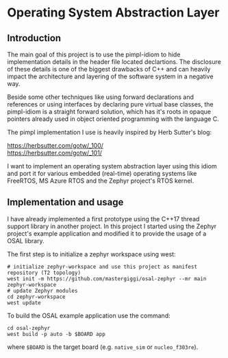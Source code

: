 # Operating System Abstraction Layer

## Introduction

The main goal of this project is to use the pimpl-idiom to hide implementation
details in the header file located declartions. The disclosure of these details
is one of the biggest drawbacks of C++ and can heavily impact the architecture
and layering of the software system in a negative way.

Beside some other techniques like using forward declarations and references or
using interfaces by declaring pure virtual base classes, the pimpl-idiom is a
straight forward solution, which has it's roots in opaque pointers already used
in object oriented programming with the language C.

The pimpl implementation I use is heavily inspired by Herb Sutter's blog:

https://herbsutter.com/gotw/_100/
\
https://herbsutter.com/gotw/_101/

I want to implement an operating system abstraction layer using this idiom and
port it for various embedded (real-time) operating systems like FreeRTOS, MS
Azure RTOS and the Zephyr project's RTOS kernel.

## Implementation and usage

I have already implemented a first prototype using the C++17 thread support
library in another project. In this project I started using the Zephyr
project's example application and modified it to provide the usage of a OSAL
library.

The first step is to initialize a zephyr workspace using west:

```shell
# initialize zephyr-workspace and use this project as manifest repository (T2 topology)
west init -m https://github.com/mastergiggi/osal-zephyr --mr main zephyr-workspace
# update Zephyr modules
cd zephyr-workspace
west update
```

To build the OSAL example application use the command:

```shell
cd osal-zephyr
west build -p auto -b $BOARD app
```

where `$BOARD` is the target board (e.g. `native_sim` or `nucleo_f303re`).
